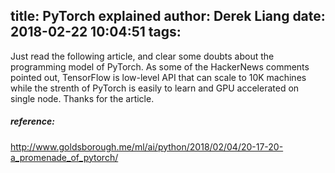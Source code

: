 title: PyTorch explained
author: Derek Liang
date: 2018-02-22 10:04:51
tags:
---
Just read the following article, and clear some doubts about the programming model of PyTorch. As some of the HackerNews comments pointed out, TensorFlow is low-level API that can scale to 10K machines while the strenth of PyTorch is easily to learn and GPU accelerated on single node. Thanks for the article.


##### reference: 
http://www.goldsborough.me/ml/ai/python/2018/02/04/20-17-20-a_promenade_of_pytorch/